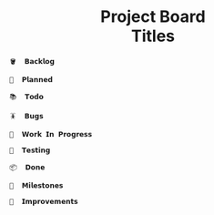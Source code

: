 
<div align = center>

# Project Board <br> Titles

</div>

```
🪣  𝗕𝗮𝗰𝗸𝗹𝗼𝗴
```

```
📑  𝗣𝗹𝗮𝗻𝗻𝗲𝗱
```

```
📚  𝗧𝗼𝗱𝗼
```

```
🪳  𝗕𝘂𝗴𝘀
```

```
🚧  𝗪𝗼𝗿𝗸 𝗜𝗻 𝗣𝗿𝗼𝗴𝗿𝗲𝘀𝘀
```

```
🧪  𝗧𝗲𝘀𝘁𝗶𝗻𝗴
```

```
📦  𝗗𝗼𝗻𝗲
```

```
📍  𝗠𝗶𝗹𝗲𝘀𝘁𝗼𝗻𝗲𝘀
```

```
🧽  𝗜𝗺𝗽𝗿𝗼𝘃𝗲𝗺𝗲𝗻𝘁𝘀
```

<br>
